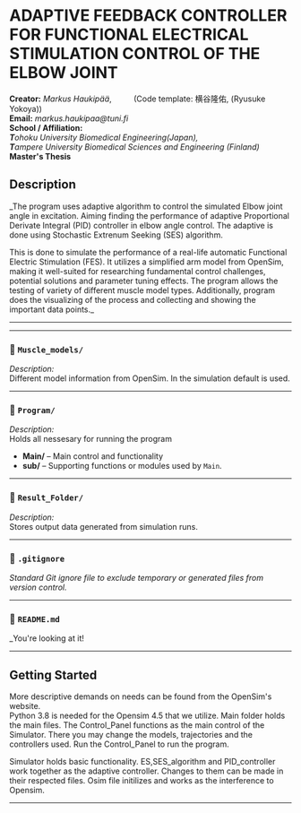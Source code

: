 
# ADAPTIVE FEEDBACK CONTROLLER FOR FUNCTIONAL ELECTRICAL STIMULATION CONTROL OF THE ELBOW JOINT 

**Creator:** _Markus Haukipää_,&nbsp;&nbsp;&nbsp;&nbsp;&nbsp;&nbsp;&nbsp;&nbsp;&nbsp;&nbsp;(Code template: 横谷隆佑, (Ryusuke 
Yokoya))  
**Email:** _markus.haukipaa@tuni.fi_  
**School / Affiliation:**  
_**T**ohoku University Biomedical Engineering(Japan),  
**T**ampere University Biomedical Sciences and Engineering (Finland)_  
**Master's Thesis**


## Description

_The program uses adaptive algorithm to control the simulated Elbow 
joint angle in excitation. Aiming finding the performance of
adaptive Proportional Derivate Integral (PID) controller in elbow angle control. 
The adaptive is done using Stochastic Extrenum Seeking (SES) algorithm.

This is done to simulate the performance of a real-life automatic Functional 
Electric Stimulation (FES).  It utilizes a simplified arm model from OpenSim,
making it well-suited for researching fundamental control challenges,
potential solutions and parameter tuning effects. The program allows the 
testing of variety of different muscle model types. Additionally, program 
does the visualizing of the process and collecting and showing the important 
data points._

---

---

### 📁 `Muscle_models/`

_Description:_  
Different model information from OpenSim. In the simulation default is used.

---

### 📁 `Program/`

_Description:_  
Holds all nessesary for running the program

- **Main/** – Main control and functionality
- **sub/** – Supporting functions or modules used by `Main`.

---

### 📁 `Result_Folder/`

_Description:_  
Stores output data generated from simulation runs.

---

### 📄 `.gitignore`

_Standard Git ignore file to exclude temporary or generated files from version control._

---

### 📄 `README.md`

_You're looking at it!

---

## Getting Started

More descriptive demands on needs can be found from the OpenSim's website.  
Python 3.8 is needed for the Opensim 4.5 that we utilize. Main folder holds the main files. The Control_Panel functions as the main 
control of the Simulator. There you may change the models, trajectories and the controllers used. Run the Control_Panel to run 
the program.

Simulator holds basic functionality. 
ES,SES_algorithm and PID_controller work together as the adaptive controller.
Changes to them can be made in their respected files. Osim file initilizes 
and works as the interference to Opensim.

---
